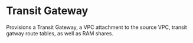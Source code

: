 # Transit Gateway
Provisions a Transit Gateway, a VPC attachment to the source VPC, transit gatway route tables, as well as RAM shares.

<!-- BEGINNING OF PRE-COMMIT-TERRAFORM DOCS HOOK -->

<!-- END OF PRE-COMMIT-TERRAFORM DOCS HOOK -->